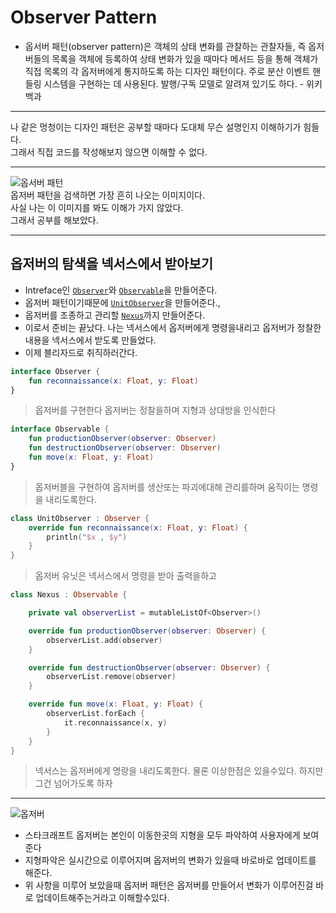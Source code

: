 # Observer Pattern

- 옵서버 패턴(observer pattern)은 객체의 상태 변화를 관찰하는 관찰자들, 즉 옵저버들의 목록을 객체에 등록하여 상태 변화가 있을 때마다 메서드 등을 통해 객체가 직접 목록의 각 옵저버에게 통지하도록 하는 디자인 패턴이다. 주로 분산 이벤트 핸들링 시스템을 구현하는 데 사용된다. 발행/구독 모델로 알려져 있기도 하다. - 위키백과
***
나 같은 멍청이는 디자인 패턴은 공부할 때마다 도대체 무슨 설명인지 이해하기가 힘들다.  
그래서 직접 코드를 작성해보지 않으면 이해할 수 없다.
***
![옵서버 패턴](https://upload.wikimedia.org/wikipedia/commons/thumb/8/8d/Observer.svg/854px-Observer.svg.png)  
옵저버 패턴을 검색하면 가장 흔히 나오는 이미지이다.  
사실 나는 이 이미지를 봐도 이해가 가지 않았다.  
그래서 공부를 해보았다.
***
## 옵저버의 탐색을 넥서스에서 받아보기
- Intreface인 [`Observer`](https://github.com/JeongJinyong/DPM-Design-Pattern/blob/master/ObserverPattern/src/Observer.kt)와 [`Observable`](https://github.com/JeongJinyong/DPM-Design-Pattern/blob/master/ObserverPattern/src/Observable.kt)을 만들어준다.
- 옵저버 패턴이기때문에 [`UnitObserver`](https://github.com/JeongJinyong/DPM-Design-Pattern/blob/master/ObserverPattern/src/UnitObserver.kt)을 만들어준다.,
- 옵저버를 조종하고 관리할 [`Nexus`](https://github.com/JeongJinyong/DPM-Design-Pattern/blob/master/ObserverPattern/src/Nexus.kt)까지 만들어준다.
- 이로서 준비는 끝났다. 나는 넥서스에서 옵저버에게 명령을내리고 옵저버가 정찰한 내용을 넥서스에서 받도록 만들었다.
- 이제 블리자드로 취직하러간다.
```Kotlin
interface Observer {
    fun reconnaissance(x: Float, y: Float)
}
```
> 옵저버를 구현한다 옵저버는 정찰을하며 지형과 상대방을 인식한다
```Kotlin
interface Observable {
    fun productionObserver(observer: Observer)
    fun destructionObserver(observer: Observer)
    fun move(x: Float, y: Float)
}
```
> 옵저버블을 구현하여 옵저버를 생산또는 파괴에대해 관리를하며 움직이는 명령을 내리도록한다.
```Kotlin
class UnitObserver : Observer {
    override fun reconnaissance(x: Float, y: Float) {
        println("$x , $y")
    }
}
```
> 옵저버 유닛은 넥서스에서 명령을 받아 출력을하고
```Kotlin
class Nexus : Observable {

    private val observerList = mutableListOf<Observer>()

    override fun productionObserver(observer: Observer) {
        observerList.add(observer)
    }

    override fun destructionObserver(observer: Observer) {
        observerList.remove(observer)
    }

    override fun move(x: Float, y: Float) {
        observerList.forEach {
            it.reconnaissance(x, y)
        }
    }
}
```
> 넥서스는 옵저버에게 명랑을 내리도록한다.
물론 이상한점은 있을수있다. 하지만 그건 넘어가도록 하자
***
![옵저버](https://upload2.inven.co.kr/upload/2019/09/04/bbs/i15669542980.gif)
- 스타크래프트 옵저버는 본인이 이동한곳의 지형을 모두 파악하여 사용자에게 보여준다
- 지형파악은 실시간으로 이루어지며 옵저버의 변화가 있을때 바로바로 업데이트를 해준다.
- 위 사항을 미루어 보았을때 옵저버 패턴은 옵저버를 만들어서 변화가 이루어진걸 바로 업데이트해주는거라고 이해할수있다.
